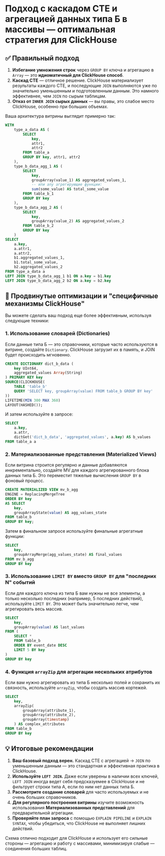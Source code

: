 # Подход с каскадом CTE и агрегацией данных типа Б в массивы — оптимальная стратегия для ClickHouse

## ✅ Правильный подход

1.  **Избегание умножения строк** через `GROUP BY` ключа и агрегацию в `Array` — это **идиоматичный для ClickHouse способ**.
2.  **Каскад CTE** — отличное решение. ClickHouse материализует результаты каждого CTE, и последующие `JOIN` выполняются уже по значительно уменьшенным и подготовленным данным. Это намного эффективнее, чем `JOIN` по сырым таблицам.
3.  **Отказ от `INNER JOIN` сырых данных** — вы правы, это слабое место ClickHouse, особенно при больших объемах.

Ваша архитектура витрины выглядит примерно так:
```sql
WITH
    type_a_data AS (
        SELECT
            key,
            attr1,
            attr2
        FROM table_a
        GROUP BY key, attr1, attr2
    ),
    type_b_data_agg_1 AS (
        SELECT
            key,
            groupArray(value_1) AS aggregated_values_1,
            -- или any агрегирующие функции:
            sum(some_value) AS total_some_value
        FROM table_b_1
        GROUP BY key
    ),
    type_b_data_agg_2 AS (
        SELECT
            key,
            groupArray(value_2) AS aggregated_values_2
        FROM table_b_2
        GROUP BY key
    )
SELECT
    a.key,
    a.attr1,
    a.attr2,
    b1.aggregated_values_1,
    b1.total_some_value,
    b2.aggregated_values_2
FROM type_a_data a
LEFT JOIN type_b_data_agg_1 b1 ON a.key = b1.key
LEFT JOIN type_b_data_agg_2 b2 ON a.key = b2.key
```

## 🚀 Продвинутые оптимизации и "специфичные механизмы ClickHouse"

Вы можете сделать ваш подход еще более эффективным, используя следующие техники:

### 1. Использование **словарей (Dictionaries)**

Если данные типа Б — это справочники, которые часто используются в витрине, создайте `Dictionary`. ClickHouse загрузит их в память, и JOIN будет происходить мгновенно.

```sql
CREATE DICTIONARY dict_b_data (
    key UInt64,
    aggregated_values Array(String)
) PRIMARY KEY key
SOURCE(CLICKHOUSE(
    TABLE 'table_b'
    QUERY 'SELECT key, groupArray(value) FROM table_b GROUP BY key'
))
LIFETIME(MIN 300 MAX 360)
LAYOUT(HASHED());
```

И затем используйте в запросе:
```sql
SELECT
    a.key,
    a.attr,
    dictGet('dict_b_data', 'aggregated_values', a.key) AS b_values
FROM table_a a
```

### 2. **Материализованные представления (Materialized Views)**

Если витрина строится регулярно и данные добавляются инкрементально, создайте MV для каждого агрегированного блока данных типа Б. Это переместит тяжелые вычисления `GROUP BY` в фоновый процесс.

```sql
CREATE MATERIALIZED VIEW mv_b_agg
ENGINE = ReplacingMergeTree
ORDER BY key
AS SELECT
    key,
    groupArrayState(value) AS agg_values_state
FROM table_b
GROUP BY key;
```

Затем в финальном запросе используйте финальные агрегатные функции:
```sql
SELECT
    key,
    groupArrayMerge(agg_values_state) AS final_values
FROM mv_b_agg
GROUP BY key
```

### 3. **Использование `LIMIT BY` вместо `GROUP BY` для "последних N" событий**

Если для каждого ключа из типа Б вам нужны не все элементы, а только несколько последних (например, 5 последних действий), используйте `LIMIT BY`. Это может быть значительно легче, чем агрегировать весь массив.

```sql
SELECT
    key,
    groupArray(value) AS last_values
FROM (
    SELECT *
    FROM table_b
    ORDER BY event_date DESC
    LIMIT 5 BY key
)
GROUP BY key
```

### 4. **Функция `arrayZip` для агрегации нескольких атрибутов**

Если вам нужно агрегировать из типа Б несколько полей и сохранить их связность, используйте `arrayZip`, чтобы создать массив кортежей.

```sql
SELECT
    key,
    arrayZip(
        groupArray(attribute_1),
        groupArray(attribute_2),
        groupArray(timestamp)
    ) AS complex_attributes
FROM table_b
GROUP BY key
```

## 💡 Итоговые рекомендации

1.  **Ваш базовый подход верен.** Каскад CTE с агрегацией -> `JOIN` по уменьшенным данным — это стандартная и эффективная практика в ClickHouse.
2.  **Используйте `LEFT JOIN`.** Даже если уверены в наличии всех ключей, `LEFT JOIN` иногда ведет себя предсказуемее в ClickHouse и не фильтрует строки типа А, если по ним нет данных типа Б.
3.  **Рассмотрите создание словарей** для часто используемых и не очень больших справочников.
4.  **Для регулярного построения витрины** изучите возможность использования **Материализованных представлений** для предварительной агрегации.
5.  **Проверяйте план запроса** с помощью `EXPLAIN PIPELINE` и `EXPLAIN SYNTAX`, чтобы убедиться, что ClickHouse не выполняет лишних действий.

Схема отлично подходит для ClickHouse и использует его сильные стороны — агрегацию и работу с массивами, минимизируя слабые — соединения больших таблиц.
